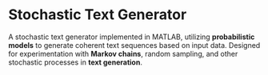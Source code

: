 # Stochastic Text Generator

A stochastic text generator implemented in MATLAB, utilizing **probabilistic models** to generate coherent text sequences based on input data. Designed for experimentation with **Markov chains**, random sampling, and other stochastic processes in **text generation**.
